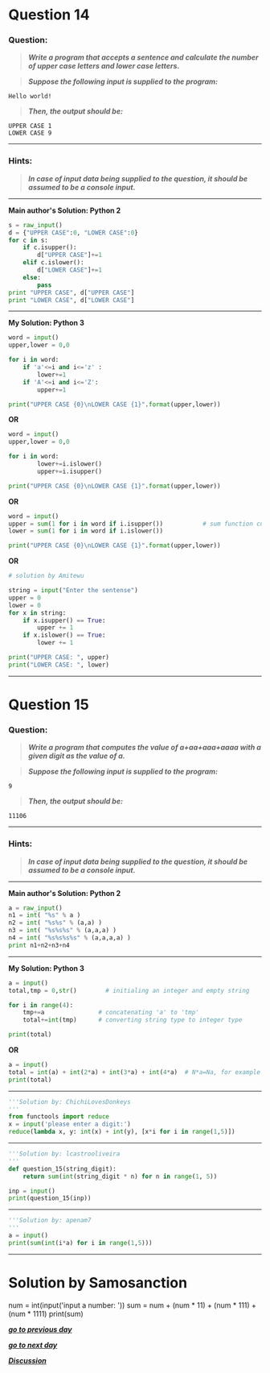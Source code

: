 # Question 14

### **Question:**

> **_Write a program that accepts a sentence and calculate the number of upper case letters and lower case letters._**

> **_Suppose the following input is supplied to the program:_**

```
Hello world!
```

> **_Then, the output should be:_**

```
UPPER CASE 1
LOWER CASE 9
```

---

### Hints:

> **_In case of input data being supplied to the question, it should be assumed to be a console input._**

---

**Main author's Solution: Python 2**

```python
s = raw_input()
d = {"UPPER CASE":0, "LOWER CASE":0}
for c in s:
    if c.isupper():
        d["UPPER CASE"]+=1
    elif c.islower():
        d["LOWER CASE"]+=1
    else:
        pass
print "UPPER CASE", d["UPPER CASE"]
print "LOWER CASE", d["LOWER CASE"]
```

---

**My Solution: Python 3**

```python
word = input()
upper,lower = 0,0

for i in word:
    if 'a'<=i and i<='z' :
        lower+=1
    if 'A'<=i and i<='Z':
        upper+=1

print("UPPER CASE {0}\nLOWER CASE {1}".format(upper,lower))
```

**OR**

```python
word = input()
upper,lower = 0,0

for i in word:
        lower+=i.islower()
        upper+=i.isupper()

print("UPPER CASE {0}\nLOWER CASE {1}".format(upper,lower))
```

**OR**

```python
word = input()
upper = sum(1 for i in word if i.isupper())           # sum function cumulatively sum up 1's if the condition is True
lower = sum(1 for i in word if i.islower())

print("UPPER CASE {0}\nLOWER CASE {1}".format(upper,lower))
```

**OR**

```python
# solution by Amitewu

string = input("Enter the sentense")
upper = 0
lower = 0
for x in string:
    if x.isupper() == True:
        upper += 1
    if x.islower() == True:
        lower += 1

print("UPPER CASE: ", upper)
print("LOWER CASE: ", lower)
```

---

# Question 15

### **Question:**

> **_Write a program that computes the value of a+aa+aaa+aaaa with a given digit as the value of a._**

> **_Suppose the following input is supplied to the program:_**

```
9
```

> **_Then, the output should be:_**

```
11106
```

---

### Hints:

> **_In case of input data being supplied to the question, it should be assumed to be a console input._**

---

**Main author's Solution: Python 2**

```python
a = raw_input()
n1 = int( "%s" % a )
n2 = int( "%s%s" % (a,a) )
n3 = int( "%s%s%s" % (a,a,a) )
n4 = int( "%s%s%s%s" % (a,a,a,a) )
print n1+n2+n3+n4
```

---

**My Solution: Python 3**

```python
a = input()
total,tmp = 0,str()        # initialing an integer and empty string

for i in range(4):
    tmp+=a               # concatenating 'a' to 'tmp'
    total+=int(tmp)      # converting string type to integer type

print(total)
```

**OR**

```python
a = input()
total = int(a) + int(2*a) + int(3*a) + int(4*a)  # N*a=Na, for example  a="23", 2*a="2323",3*a="232323"
print(total)
```
---
```python
'''Solution by: ChichiLovesDonkeys
'''
from functools import reduce
x = input('please enter a digit:')
reduce(lambda x, y: int(x) + int(y), [x*i for i in range(1,5)])
```
---
```python
'''Solution by: lcastrooliveira
'''
def question_15(string_digit):
    return sum(int(string_digit * n) for n in range(1, 5))

inp = input()
print(question_15(inp))
```
---
```python
'''Solution by: apenam7
'''
a = input()
print(sum(int(i*a) for i in range(1,5)))
```
---
# Solution by Samosanction
num = int(input('input a number: '))
sum = num + (num * 11) + (num * 111) + (num * 1111)
print(sum)

[**_go to previous day_**](https://github.com/darkprinx/100-plus-Python-programming-exercises-extended/blob/master/Status/Day%203.md "Day 3")

[**_go to next day_**](https://github.com/darkprinx/100-plus-Python-programming-exercises-extended/blob/master/Status/Day%205.md "Day 5")

[**_Discussion_**](https://github.com/darkprinx/100-plus-Python-programming-exercises-extended/issues/3)

